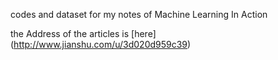codes and dataset for my notes of Machine Learning In Action

the Address of the articles is [here] (http://www.jianshu.com/u/3d020d959c39)
